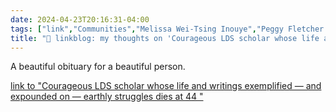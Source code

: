 ```yaml
---
date: 2024-04-23T20:16:31-04:00
tags: ["link","Communities","Melissa Wei-Tsing Inouye","Peggy Fletcher Stack","Salt Lake Tribune"]
title: "🔗 linkblog: my thoughts on 'Courageous LDS scholar whose life and writings exemplified — and expounded on — earthly struggles dies at 44 '"
---
```

A beautiful obituary for a beautiful person.

[link to "Courageous LDS scholar whose life and writings exemplified — and expounded on — earthly struggles dies at 44 "](https://www.sltrib.com/religion/2024/04/23/courageous-lds-scholar-whose-life/)
